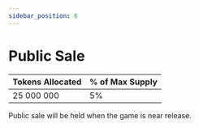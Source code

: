 ```yaml
---
sidebar_position: 6
---
```


# Public Sale


| Tokens Allocated      | % of Max Supply |
| ----------- | ----------- |
| 25 000 000      | 5%       |

Public sale will be held when the game is near release.